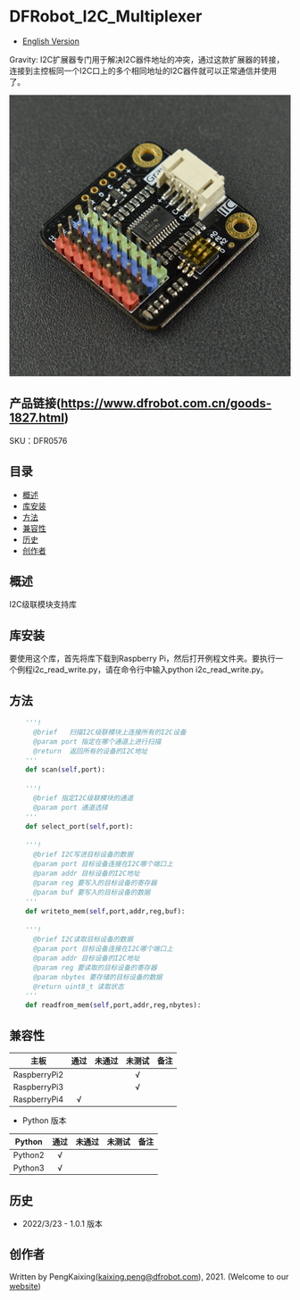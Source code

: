# DFRobot_I2C_Multiplexer

- [English Version](./README.md)

Gravity: I2C扩展器专门用于解决I2C器件地址的冲突，通过这款扩展器的转接，连接到主控板同一个I2C口上的多个相同地址的I2C器件就可以正常通信并使用了。

![正反面svg效果图](./../resources/images/DFR0576.png)

## 产品链接(https://www.dfrobot.com.cn/goods-1827.html)

SKU：DFR0576

## 目录

* [概述](#概述)
* [库安装](#库安装)
* [方法](#方法)
* [兼容性](#兼容性y)
* [历史](#历史)
* [创作者](#创作者)

## 概述

I2C级联模块支持库

## 库安装

要使用这个库，首先将库下载到Raspberry Pi，然后打开例程文件夹。要执行一个例程i2c_read_write.py，请在命令行中输入python i2c_read_write.py。

## 方法

```python
    '''!
      @brief   扫描I2C级联模块上连接所有的I2C设备
      @param port 指定在哪个通道上进行扫描
      @return  返回所有的设备的I2C地址
    '''
    def scan(self,port):

    '''!
      @brief 指定I2C级联模块的通道
      @param port 通道选择
    '''   
    def select_port(self,port):

    '''!
      @brief I2C写进目标设备的数据
      @param port 目标设备连接在I2C哪个端口上
      @param addr 目标设备的I2C地址
      @param reg 要写入的目标设备的寄存器
      @param buf 要写入的目标设备的数据
    '''
    def writeto_mem(self,port,addr,reg,buf):

    '''!
      @brief I2C读取目标设备的数据
      @param port 目标设备连接在I2C哪个端口上
      @param addr 目标设备的I2C地址
      @param reg 要读取的目标设备的寄存器
      @param nbytes 要存储的目标设备的数据
      @return uint8_t 读取状态
    '''
    def readfrom_mem(self,port,addr,reg,nbytes):

```

## 兼容性

| 主板         | 通过 | 未通过 | 未测试 | 备注 |
| ------------ | :--: | :----: | :----: | :--: |
| RaspberryPi2 |      |        |   √    |      |
| RaspberryPi3 |      |        |   √    |      |
| RaspberryPi4 |  √   |        |        |      |

* Python 版本

| Python  | 通过 | 未通过 | 未测试 | 备注 |
| ------- | :--: | :----: | :----: | ---- |
| Python2 |  √   |        |        |      |
| Python3 |  √   |        |        |      |

## 历史

- 2022/3/23 - 1.0.1 版本

## 创作者

Written by PengKaixing(kaixing.peng@dfrobot.com), 2021. (Welcome to our [website](https://www.dfrobot.com/))